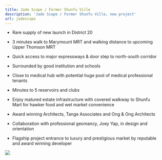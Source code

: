 ```yaml
---
title: Jade Scape / Former Shunfu Ville
description: 'Jade Scape / Former Shunfu Ville, new project'
url: jadescape
---
```

* Rare supply of new launch in District 20

* 3 minutes walk to Marymount MRT and walking distance to upcoming Upper Thomson MRT

* Quick access to major expressways & door step to north-south corridor

* Surrounded by good institution and schools

* Close to medical hub with potential huge pool of medical professional tenants

* Minutes to 5 reservoirs and clubs

* Enjoy matured estate infrastructure with covered walkway to Shunfu Mart for hawker food and wet market convenience

* Award winning Architects, Tange Associates and Ong & Ong Architects

* Collaboration with professional geomancy, Joey Yap, in design and orientation

* Flagship project entrance to luxury and prestigious market by reputable and award winning developer

![](/img/jadescape-vo_mailer.jpg)
